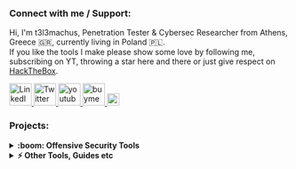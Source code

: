### Connect with me / Support:
Hi, I'm t3l3machus, Penetration Tester & Cybersec Researcher from Athens, Greece 🇬🇷, currently living in Poland 🇵🇱.  
If you like the tools I make please show some love by following me, subscribing on YT, throwing a star here and there or just give respect on [HackTheBox](https://app.hackthebox.com/profile/87301).  

  <a href="https://www.linkedin.com/in/panagiotis-chartas-a9b4a21a5/">
      <img alt="LinkedIn" width="40px" src="https://cdn1.iconfinder.com/data/icons/social-media-icon-1/112/linkedin-512.png"/>
  </a>

  <a href="https://twitter.com/t3l3machus">
      <img alt="Twitter" width="40px" src="https://cdn3.iconfinder.com/data/icons/2018-social-media-logotypes/1000/2018_social_media_popular_app_logo_twitter-512.png" />
  </a>


  <a href="https://www.youtube.com/channel/UCebj---w2CTP49tah7a8Veg">
    <img alt="youtube" width="40px" src="https://cdn4.iconfinder.com/data/icons/logos-and-brands/512/395_Youtube_logo-512.png" />
  </a>

<a href="https://www.buymeacoffee.com/t3l3machus" target="_blank">
  <img alt="buymeacoffee" height="40px" src="https://www.buymeacoffee.com/assets/img/guidelines/logo-mark-1.svg">
</a>

<a href="https://twitter.com/intent/tweet?text=Open%20source%20penetration%20testing%20tools%20for%20exploiting%20various%20attack%20vectors%21&url=https://github.com/t3l3machus/overview&via=t3l3machus&hashtags=cybersecurity,pentesting,redteaming,hacking,github" target="_blank">
  <img alt="Tweet" height="22px" src="https://img.shields.io/twitter/url/http/shields.io.svg?style=social">
</a>



### Projects:
<details>
  <summary><b>:boom: Offensive Security Tools</b></summary>
    <table>
      <thead align="center">
        <tr border: none;>
          <td><b>Project</b></td>
          <td><b>Short Description</b></td>
          <td><b>Stars</b></td>
          <td><b>Forks</b></td>
        </tr>
      </thead>
      <tbody>
        <tr>
          <td><a href="https://github.com/t3l3machus/Villain"><b>Villain</b></a></td>
          <td>A backdoor generator and multi-session handler.</td>      
          <td><img alt="Stars" src="https://img.shields.io/github/stars/t3l3machus/Villain?style=flat-square&labelColor=343b41"/></td>
          <td><img alt="Forks" src="https://img.shields.io/github/forks/t3l3machus/Villain?style=flat-square&labelColor=343b41"/></td>
        </tr>
        <tr>
          <td><a href="https://github.com/t3l3machus/toxssin"><b>toxssin</b></a></td>
          <td>An XSS exploitation command-line interface.</td>      
          <td><img alt="Stars" src="https://img.shields.io/github/stars/t3l3machus/toxssin?style=flat-square&labelColor=343b41"/></td>
          <td><img alt="Forks" src="https://img.shields.io/github/forks/t3l3machus/toxssin?style=flat-square&labelColor=343b41"/></td>
        </tr>
        <tr>
          <td><a href="https://github.com/t3l3machus/hoaxshell"><b>hoaxshell</b></a></td>
          <td>A Windows reverse shell payload generator and handler that abuses the http(s) <br />protocol to establish a beacon-like reverse shell. </td>      
          <td><img alt="Stars" src="https://img.shields.io/github/stars/t3l3machus/hoaxshell?style=flat-square&labelColor=343b41"/></td>
          <td><img alt="Forks" src="https://img.shields.io/github/forks/t3l3machus/hoaxshell?style=flat-square&labelColor=343b41"/></td>
        </tr> 
        <tr>
          <td><a href="https://github.com/t3l3machus/psudohash"><b>psudohash</b></a></td>
          <td>A password list generator based on keywords mutated by commonly used patterns and more.</td>      
          <td><img alt="Stars" src="https://img.shields.io/github/stars/t3l3machus/psudohash?style=flat-square&labelColor=343b41"/></td>
          <td><img alt="Forks" src="https://img.shields.io/github/forks/t3l3machus/psudohash?style=flat-square&labelColor=343b41"/></td>
        </tr> 
        <tr>
          <td><a href="https://github.com/t3l3machus/eviltree"><b>eviltree</b></a></td>
          <td>A standalone python3 remake of the classic "tree" command with the additional <br />feature of searching for user provided keywords/regex in files, highlighting those that contain matches.</td>      
          <td><img alt="Stars" src="https://img.shields.io/github/stars/t3l3machus/eviltree?style=flat-square&labelColor=343b41"/></td>
          <td><img alt="Forks" src="https://img.shields.io/github/forks/t3l3machus/eviltree?style=flat-square&labelColor=343b41"/></td>
        </tr>
          <tr>
          <td><a href="https://github.com/t3l3machus/wwwtree"><b>wwwtree</b></a></td>
          <td>A utility for quickly and easily locating, web hosting and transferring resources during PrivEsc.</td>      
          <td><img alt="Stars" src="https://img.shields.io/github/stars/t3l3machus/wwwtree?style=flat-square&labelColor=343b41"/></td>
          <td><img alt="Forks" src="https://img.shields.io/github/forks/t3l3machus/wwwtree?style=flat-square&labelColor=343b41"/></td>
        </tr>
      </tbody>
    </table>
    </details>
    <details>
  
  <summary><b>⚡ Other Tools, Guides etc</b></summary>
  <br/>
    <table>
      <thead align="center">
        <tr border: none;>
          <td><b>Project</b></td>
          <td><b>Short Description</b></td>
          <td><b>Stars</b></td>
          <td><b>Forks</b></td>
        </tr>
      </thead>
      <tbody>
        <tr>
          <td><a href="https://github.com/t3l3machus/pentest-pivoting"><b>pentest-pivoting</b></a></td>
          <td>A network pivoting guide for pentests / CTFs.</td>      
          <td><img alt="Stars" src="https://img.shields.io/github/stars/t3l3machus/pentest-pivoting?style=flat-square&labelColor=343b41"/></td>
          <td><img alt="Forks" src="https://img.shields.io/github/forks/t3l3machus/pentest-pivoting?style=flat-square&labelColor=343b41"/></td>
        </tr>
        <tr>
          <td><a href="https://github.com/t3l3machus/ssh-log-alert"><b>ssh-log-alert</b></a></td>
          <td>Receive email alerts on successful ssh logins (mailgun).</td>      
          <td><img alt="Stars" src="https://img.shields.io/github/stars/t3l3machus/ssh-log-alert?style=flat-square&labelColor=343b41"/></td>
          <td><img alt="Forks" src="https://img.shields.io/github/forks/t3l3machus/ssh-log-alert?style=flat-square&labelColor=343b41"/></td>
        </tr>    
         <tr>
          <td><a href="https://github.com/t3l3machus/gmail-ssh-log-alert"><b>gmail-ssh-log-alert</b></a></td>
          <td>Receive email alerts on successful ssh logins (gmail).</td>      
          <td><img alt="Stars" src="https://img.shields.io/github/stars/t3l3machus/gmail-ssh-log-alert?style=flat-square&labelColor=343b41"/></td>
          <td><img alt="Forks" src="https://img.shields.io/github/forks/t3l3machus/gmail-ssh-log-alert?style=flat-square&labelColor=343b41"/></td>
        </tr>
         <tr>
          <td><a href="https://github.com/t3l3machus/cybersec-service-metrics"><b>cybersec-service-metrics</b></a></td>
          <td>A spreadsheet designed to automatically generate Key Performance Indicators <br />for Cyber Security Services based on documented data. Ideal for Team leaders / Managers of small-medium sized organizations.</td>      
          <td><img alt="Stars" src="https://img.shields.io/github/stars/t3l3machus/cybersec-service-metrics?style=flat-square&labelColor=343b41"/></td>
          <td><img alt="Forks" src="https://img.shields.io/github/forks/t3l3machus/cybersec-service-metrics?style=flat-square&labelColor=343b41"/></td>
        </tr>  
          <td><a href="https://github.com/t3l3machus/OWASP-Testing-Guide-Checklist"><b>OWASP-Testing-Guide-Checklist</b></a></td>
          <td>OWASP based Web Application Security Testing Checklist.</td>      
          <td><img alt="Stars" src="https://img.shields.io/github/stars/t3l3machus/OWASP-Testing-Guide-Checklist?style=flat-square&labelColor=343b41"/></td>
          <td><img alt="Forks" src="https://img.shields.io/github/forks/t3l3machus/OWASP-Testing-Guide-Checklist?style=flat-square&labelColor=343b41"/></td>
        </tr>  
      </tbody>
    </table>
    </details>


